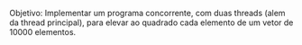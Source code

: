 Objetivo: Implementar um programa concorrente, com duas threads (alem da thread principal), para elevar ao quadrado cada elemento de um vetor de 10000 elementos.
